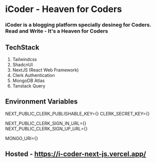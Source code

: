 # iCoder - Heaven for Coders
### iCoder is a blogging platform specially desineg for Coders. Read and Write - It's a Heaven for Coders

## TechStack
1. Tailwindcss
2. ShadcnUI
3. NextJS (React Web Framework)
4. Clerk Authentication
5. MongoDB Atlas
6. Tanstack Query

## Environment Variables
NEXT_PUBLIC_CLERK_PUBLISHABLE_KEY={}
CLERK_SECRET_KEY={}

NEXT_PUBLIC_CLERK_SIGN_IN_URL={}
NEXT_PUBLIC_CLERK_SIGN_UP_URL={}

MONGO_URI={}

## Hosted - https://i-coder-next-js.vercel.app/
